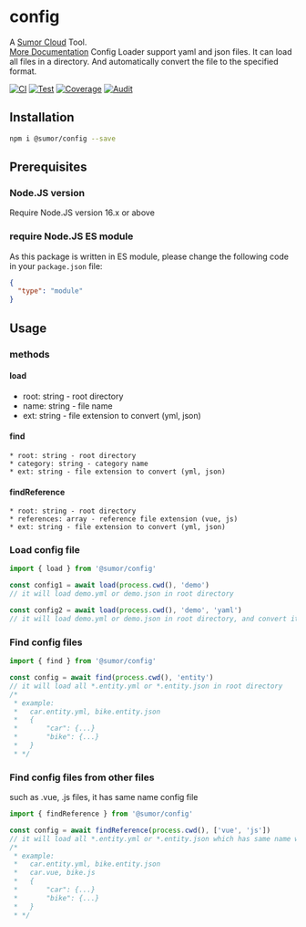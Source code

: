 # config

A [Sumor Cloud](https://sumor.cloud) Tool.  
[More Documentation](https://sumor.cloud/config)
Config Loader support yaml and json files. It can load all files in a directory.
And automatically convert the file to the specified format.

[![CI](https://github.com/sumor-cloud/config/actions/workflows/ci.yml/badge.svg)](https://github.com/sumor-cloud/config/actions/workflows/ci.yml)
[![Test](https://github.com/sumor-cloud/config/actions/workflows/ut.yml/badge.svg)](https://github.com/sumor-cloud/config/actions/workflows/ut.yml)
[![Coverage](https://github.com/sumor-cloud/config/actions/workflows/coverage.yml/badge.svg)](https://github.com/sumor-cloud/config/actions/workflows/coverage.yml)
[![Audit](https://github.com/sumor-cloud/config/actions/workflows/audit.yml/badge.svg)](https://github.com/sumor-cloud/config/actions/workflows/audit.yml)

## Installation

```bash
npm i @sumor/config --save
```

## Prerequisites

### Node.JS version

Require Node.JS version 16.x or above

### require Node.JS ES module

As this package is written in ES module,
please change the following code in your `package.json` file:

```json
{
  "type": "module"
}
```

## Usage

### methods

#### load

- root: string - root directory
- name: string - file name
- ext: string - file extension to convert (yml, json)

#### find

    * root: string - root directory
    * category: string - category name
    * ext: string - file extension to convert (yml, json)

#### findReference

    * root: string - root directory
    * references: array - reference file extension (vue, js)
    * ext: string - file extension to convert (yml, json)

### Load config file

```javascript
import { load } from '@sumor/config'

const config1 = await load(process.cwd(), 'demo')
// it will load demo.yml or demo.json in root directory

const config2 = await load(process.cwd(), 'demo', 'yaml')
// it will load demo.yml or demo.json in root directory, and convert it to yaml format file
```

### Find config files

```javascript
import { find } from '@sumor/config'

const config = await find(process.cwd(), 'entity')
// it will load all *.entity.yml or *.entity.json in root directory
/*
 * example:
 *   car.entity.yml, bike.entity.json
 *   {
 *       "car": {...}
 *       "bike": {...}
 *   }
 * */
```

### Find config files from other files

such as .vue, .js files, it has same name config file

```javascript
import { findReference } from '@sumor/config'

const config = await findReference(process.cwd(), ['vue', 'js'])
// it will load all *.entity.yml or *.entity.json which has same name with *.vue or *.js in root directory
/*
 * example:
 *   car.entity.yml, bike.entity.json
 *   car.vue, bike.js
 *   {
 *       "car": {...}
 *       "bike": {...}
 *   }
 * */
```

